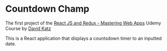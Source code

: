# Countdown Champ
The first project of the [React JS and Redux - Mastering Web Apps](https://www.udemy.com/react-js-and-redux-mastering-web-apps/learn/v4/overview) Udemy Course by [David Katz](https://www.udemy.com/user/54cd8dd54e49b/)

This is a React application that displays a countsdown timer to an inputted date.